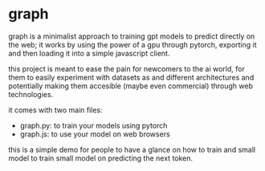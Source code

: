 # graph

graph is a minimalist approach to training gpt models to predict directly on the web; it works by using the power of a gpu through pytorch, exporting it and then loading it into a simple javascript client.

this project is meant to ease the pain for newcomers to the ai world, for them to easily experiment with datasets as and different architectures and potentially making them accesible (maybe even commercial) through web technologies.

it comes with two main files:

- graph.py: to train your models using pytorch
- graph.js: to use your model on web browsers

this is a simple demo for people to have a glance on how to train and small model to train small model on predicting the next token.
